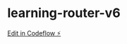 # learning-router-v6

[Edit in Codeflow ⚡️](https://stackblitz.com/~/github.com/githubtestdg/learning-router-v6)